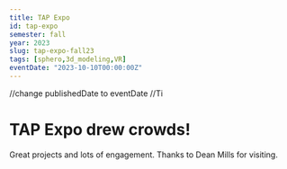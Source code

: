 ```yaml
---
title: TAP Expo
id: tap-expo
semester: fall
year: 2023
slug: tap-expo-fall23
tags: [sphero,3d_modeling,VR]
eventDate: "2023-10-10T00:00:00Z"
---
```

//change publishedDate to eventDate
//Ti
# TAP Expo drew crowds!

Great projects and lots of engagement. Thanks to Dean Mills for visiting.
